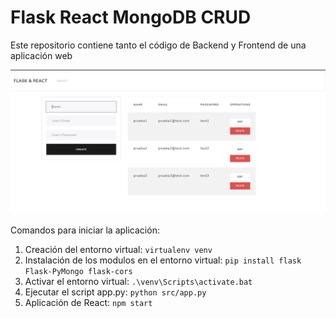 # Flask React MongoDB CRUD
Este repositorio contiene tanto el código de Backend y Frontend de una  aplicación web

![aplicación web](app.PNG)

Comandos para iniciar la aplicación:

1. Creación del entorno virtual: `virtualenv venv`
2. Instalación de los modulos en el entorno virtual: `pip install flask Flask-PyMongo flask-cors`
3. Activar el entorno virtual: `.\venv\Scripts\activate.bat`
4. Ejecutar el script app.py: `python src/app.py`
5. Aplicación de React: `npm start` 